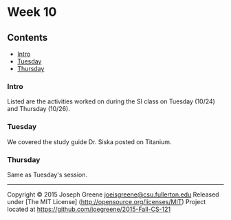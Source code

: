 # Week 10

## Contents
- [Intro](#intro)
- [Tuesday](#tuesday)
- [Thursday](#thursday)
    
### Intro
Listed are the activities worked on during the SI class on Tuesday (10/24) and Thursday (10/26).

### Tuesday
We covered the study guide Dr. Siska posted on Titanium.

### Thursday
Same as Tuesday's session.

-------------------------------------------------------------------------------

Copyright &copy; 2015 Joseph Greene <joeisgreene@csu.fullerton.edu>
Released under [The MIT License] (http://opensource.org/licenses/MIT)
Project located at <https://github.com/joegreene/2015-Fall-CS-121>
